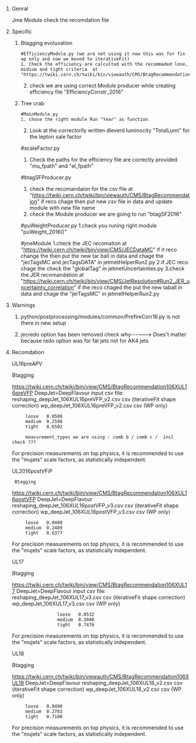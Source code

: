 1. Genral

	Jme Module check the recomdation file 

2. Specific

     1. Btagging evoluvation

     		#EfficiencyModule.py (we are not using it now this was for fix wp only and now we moved to iterativeFit)
     		1. Check the efficiency are calculted with the recommaded lose, midium and tight criteria  at "https://twiki.cern.ch/twiki/bin/viewauth/CMS/BtagRecommendation"
		2. check we are using correct Module producer while creating efficiency file "EfficiencyConstr_2016"

     2. Tree crab

     		#MainModule.py
     		1. chose the right module Run "Year" as function
		2. Look at the correctorlly written dleverd luminocity "TotalLumi" for the lepton sale factor
		
		#scaleFactor.py
		1. Check the paths for the efficiency file are correctly provided "mu_fpath" and "el_fpath"

	 	#btagSFProducer.py
	 	1. check the recomandaion for the csv file at "https://twiki.cern.ch/twiki/bin/viewauth/CMS/BtagRecommendation" if reco chage then put new csv file in data and update module with new file name
	 	2. check the Module producer we are going to run "btagSF2016"
 
		#puWeightProducer.py
		1.check you runing right module "puWeight_2016()"

		#jmeModule
		1.check the JEC recomation at "https://twiki.cern.ch/twiki/bin/view/CMS/JECDataMC" if it reco change the then put the new tar ball in data and chage the "jecTagsMC and jecTagsDATA" in jetmetHelperRun2.py
		2.if JEC reco chage the check the "globalTag" in  jetmetUncertainties.py
		3.check the JER recomandation at "https://twiki.cern.ch/twiki/bin/view/CMS/JetResolution#Run2_JER_uncertainty_correlation" if the reco chaged the put the new taball in data and chage the "jerTagsMC" in jetmetHelperRun2.py


3. Warnings

	1. python/postprocessing/modules/common/PrefireCorr16.py is not there in new setup

	2. jecredo option has been removed check why------> Does't matter because redo option was for fat jets not for AK4 jets

4. Recomdation 

    UL16preAPV

	Btagging

	https://twiki.cern.ch/twiki/bin/view/CMS/BtagRecommendation106XUL16preVFP
	DeepJet=DeepFlavour
		input csv file:
			reshaping_deepJet_106XUL16preVFP_v2.csv    	csv (iterativeFit shape correction)
			wp_deepJet_106XUL16preVFP_v2.csv		csv (WP only) 
				
			loose 	0.0508 
			medium 	0.2598 
			tight 	0.6502
						
			measurement_types we are using : comb b / comb c /  incl  check ???
	For precision measurements on top physics, it is recommended to use the "mujets" scale factors, as statistically independent. 

    UL2016postVFiP

        Btagging

	https://twiki.cern.ch/twiki/bin/view/CMS/BtagRecommendation106XUL16postVFP
	DeepJet=DeepFlavour 	
			reshaping_deepJet_106XUL16postVFP_v3.csv	csv (iterativeFit shape correction)
			wp_deepJet_106XUL16postVFP_v3.csv		csv (WP only)
				
			loose 	0.0480 
			medium 	0.2489
			tight 	0.6377
	For precision measurements on top physics, it is recommended to use the "mujets" scale factors, as statistically independent.  

    UL17 
	
	Btagging

	https://twiki.cern.ch/twiki/bin/view/CMS/BtagRecommendation106XUL17
        DeepJet=DeepFlavour 
                input csv file: 
                        reshaping_deepJet_106XUL17_v3.csv       csv (iterativeFit shape correction)
                        wp_deepJet_106XUL17_v3.csv              csv (WP only)

                        loose   0.0532  
                        medium  0.3040           
                        tight   0.7476
	For precision measurements on top physics, it is recommended to use the "mujets" scale factors, as statistically independent. 
 
    UL18

	Btagging

	https://twiki.cern.ch/twiki/bin/viewauth/CMS/BtagRecommendation106XUL18
	DeepJet=DeepFlavour
			reshaping_deepJet_106XUL18_v2.csv	csv (iterativeFit shape correction)
			wp_deepJet_106XUL18_v2.csv		csv (WP only)
			
			loose 	0.0490 
			medium 	0.2783 
			tight 	0.7100 
	For precision measurements on top physics, it is recommended to use the "mujets" scale factors, as statistically independent. 	 
